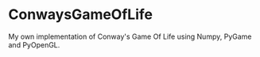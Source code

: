 # ConwaysGameOfLife
My own implementation of Conway's Game Of Life using Numpy, PyGame and PyOpenGL. 
